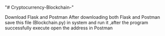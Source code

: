 "# Cryptocurrency-Blockchain-" 

Download Flask and Postman After downloading both Flask and Postman save this file (Blockchain.py)  in system and run it ,after the program successfully execute open the address in Postman
